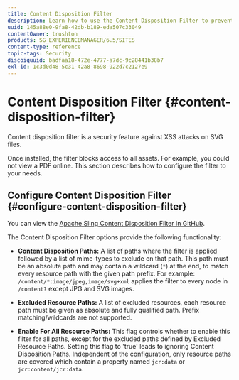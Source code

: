```yaml
---
title: Content Disposition Filter
description: Learn how to use the Content Disposition Filter to prevent XSS attacks.
uuid: 145a88e0-9fa8-42db-b189-eda507c33049
contentOwner: trushton
products: SG_EXPERIENCEMANAGER/6.5/SITES
content-type: reference
topic-tags: Security
discoiquuid: badfaa18-472e-4777-a7dc-9c28441b38b7
exl-id: 1c3d0d48-5c31-42a8-8698-922d7c2127e9
---
```

# Content Disposition Filter {#content-disposition-filter}

Content disposition filter is a security feature against XSS attacks on SVG files.

Once installed, the filter blocks access to all assets. For example, you could not view a PDF online. This section describes how to configure the filter to your needs.

## Configure Content Disposition Filter {#configure-content-disposition-filter}

You can view the [Apache Sling Content Disposition Filter in GitHub](https://github.com/apache/sling-org-apache-sling-security/blob/master/src/main/java/org/apache/sling/security/impl/ContentDispositionFilterConfiguration.java).

The Content Disposition Filter options provide the following functionality:

* **Content Disposition Paths:** A list of paths where the filter is applied followed by a list of mime-types to exclude on that path. This path must be an absolute path and may contain a wildcard (`*`) at the end, to match every resource path with the given path prefix. For example: `/content/*:image/jpeg,image/svg+xml` applies the filter to every node in `/content?` except JPG and SVG images.

* **Excluded Resource Paths:** A list of excluded resources, each resource path must be given as absolute and fully qualified path. Prefix matching/wildcards are not supported.

* **Enable For All Resource Paths:** This flag controls whether to enable this filter for all paths, except for the excluded paths defined by Excluded Resource Paths. Setting this flag to 'true' leads to ignoring Content Disposition Paths. Independent of the configuration, only resource paths are covered which contain a property named `jcr:data` or `jcr:content/jcr:data`.
